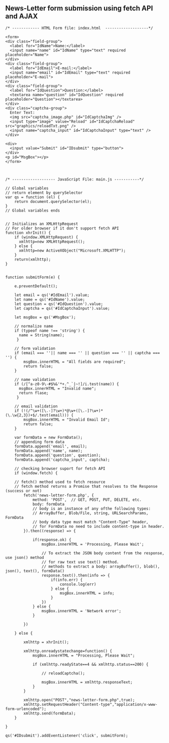 ## News-Letter form submission using fetch API and AJAX 


    /* ------------ HTML Form file: index.html  -------------------*/

    <form>
    <div class="field-group">
      <label for="IdName">Name:</label>
      <input name="name" id="IdName" type="text" required placeholder="Name">
    </div>
    <div class="field-group">
      <label for="IdEmail">E-mail:</label>
      <input name="email" id="IdEmail" type="text" required placeholder="E-mail">
    </div>
    <div class="field-group">
      <label for="IdQuestion">Question:</label>
      <textarea name="question" id="IdQuestion" required placeholder="Question"></textarea>
    </div> 
    <div class="captcha-group">
      Enter Text:
      <img src="captcha_image.php" id="IdCaptchaImg" />
      <input type="image" value="Reload" id="IdCaptchaReload" src="graphics/reloadTxt.png" />
      <input name="captcha_input" id="IdCaptchaInput" type="text" />                                                                                    
    </div>

    <div>
      <input value="Submit" id="IDsubmit" type="button">
    </div>
    <p id="MsgBox"></p>
    </form>



    /* ------------------- JavaScript File: main.js -----------*/

    // Global variables 
    // return element by querySelector
    var qs = function (el) { 
        return document.querySelector(el); 
    }
    // Global variables ends


    // Initializes an XMLHttpRequest 
    // For older browser if it don't support fetch API
    function xhrInit() { 
        if (window.XMLHttpRequest) {
          xmlhttp=new XMLHttpRequest();
        } else { 
          xmlhttp=new ActiveXObject("Microsoft.XMLHTTP");	
        }
        return(xmlhttp); 
    }


    function submitForm(e) {

        e.preventDefault();

        let email = qs('#IdEmail').value; 
        let name = qs('#IdName').value;
        let question = qs('#IdQuestion').value; 
        let captcha = qs('#IdCaptchaInput').value;

        let msgBox = qs('#MsgBox');

        // normalize name
        if (typeof name !== 'string') {
          name = String(name);
         }

        // form validation
        if (email === ''|| name === '' || question === '' || captcha === '') { 
            msgBox.innerHTML = "All fields are required"; 
            return false; 
        }

        // name validation
        if (/[^a-z0-9\-#$%&'*+.^_`|~!]/i.test(name)) {
          msgBox.innerHTML = "Invalid name";
          return flase;
         }

        // email validation
        if (!(/^\w+([\.-]?\w+)*@\w+([\.-]?\w+)*(\.\w{2,3})+$/.test(email))) {      
            msgBox.innerHTML = "Invalid Email Id"; 
            return false; 
        }

        var formData = new FormData();
        // appending form data
        formData.append('email', email);
        formData.append('name', name);
        formData.append('question', question);
        formData.append('captcha_input', captcha);

        // checking browser suport for fetch API
        if (window.fetch) {

        // fetch() method used to fetch resource
        // fetch method returns a Promise that resolves to the Response (success or not)
            fetch('news-letter-form.php', {
                method: 'POST',  // GET, POST, PUT, DELETE, etc.
                body: formData 
                // body is an instance of any ofthe following types: 
                // ArrayBuffer, Blob/File, string, URLSearchParams, FormData
                // body data type must match "Content-Type" header, 
                // for FormData no need to include content-type in header.  
            }).then((response) => {

                if(response.ok) {
                    msgBox.innerHTML = 'Processing, Please Wait';

                    // To extract the JSON body content from the response, use json() method
                    // for raw text use text() method. 
                    // methods to extract a body: arrayBuffer(), blob(), json(), text(), formData()
                    response.text().then(info => {
                        if(info.err) {
                            console.log(err)
                        } else {
                            msgBox.innerHTML = info;
                        }
                    })
                } else {
                    msgBox.innerHTML = 'Network error';
                }

            })

        } else {

            xmlhttp = xhrInit(); 

            xmlhttp.onreadystatechange=function() { 
                msgBox.innerHTML = "Processing, Please Wait"; 

                if (xmlhttp.readyState==4 && xmlhttp.status==200) { 

                    // reloadCaptcha(); 

                    msgBox.innerHTML = xmlhttp.responseText; 
                }
            } 

            xmlhttp.open("POST","news-letter-form.php",true);
            xmlhttp.setRequestHeader("Content-type","application/x-www-form-urlencoded"); 
            xmlhttp.send(formData);
        }

    }

    qs('#IDsubmit').addEventListener('click', submitForm);
